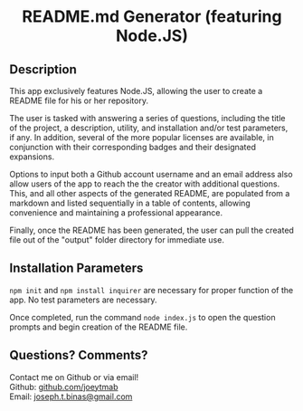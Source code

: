 <h1 align="center">README.md Generator (featuring Node.JS)</h1>

## Description

This app exclusively features Node.JS, allowing the user to create a README file for his or her repository.

The user is tasked with answering a series of questions, including the title of the project, a description, utility, and installation and/or test parameters, if any. In addition, several of the more popular licenses are available, in conjunction with their corresponding badges and their designated expansions.

Options to input both a Github account username and an email address also allow users of the app to reach the the creator with additional questions. This, and all other aspects of the generated README, are populated from a markdown and listed sequentially in a table of contents, allowing convenience and maintaining a professional appearance.

Finally, once the README has been generated, the user can pull the created file out of the "output" folder directory for immediate use.

## Installation Parameters

`npm init` and `npm install inquirer` are necessary for proper function of the app. No test parameters are necessary.

Once completed, run the command `node index.js` to open the question prompts and begin creation of the README file.

## Questions? Comments?

Contact me on Github or via email! </br>
Github: [github.com/joeytmab](github.com/joeytmab) </br>
Email: [joseph.t.binas@gmail.com](joseph.t.binas@gmail.com)
